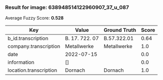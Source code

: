 ### Result for image: 638948514122960907_37_u_087
Average Fuzzy Score: **0.528**
<small>

| Key | Value | Ground Truth | Score |
| --- | --- | --- | --- |
| b_id.transcription | B. 17. 722. 07 | B.57.322.01 | 0.64 |
| company.transcription | Metallwerke | Metallwerke | 1.0 |
| date | 2022-07-15 |  | 0.0 |
| information | [] |  | 0.0 |
| location.transcription | Dornach | Dornach | 1.0 |

</small>
